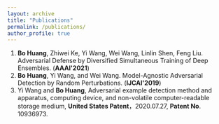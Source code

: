 ```yaml
---
layout: archive
title: "Publications"
permalink: /publications/
author_profile: true
---
```


1. **Bo Huang**, Zhiwei Ke, Yi Wang, Wei Wang, Linlin Shen, Feng Liu. Adversarial Defense by Diversified Simultaneous Training of Deep Ensembles. (**AAAI'2021**)
2. **Bo Huang**, Yi Wang, and Wei Wang. Model-Agnostic Adversarial Detection by Random Perturbations. (**IJCAI'2019**)
3. Yi Wang and **Bo Huang**, Adversarial example detection method and apparatus, computing device, and non-volatile computer-readable storage medium, **United States Patent**，2020.07.27, **Patent No**. 10936973.
